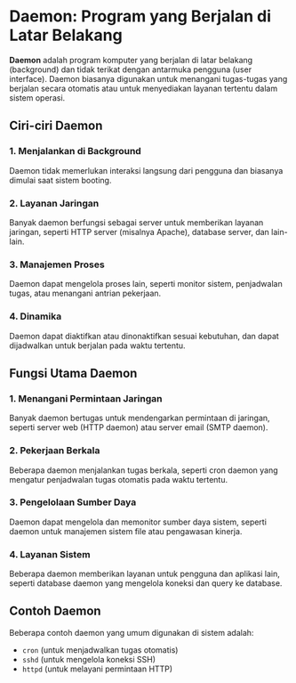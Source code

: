 # Daemon: Program yang Berjalan di Latar Belakang

**Daemon** adalah program komputer yang berjalan di latar belakang (background) dan tidak terikat dengan antarmuka pengguna (user interface). Daemon biasanya digunakan untuk menangani tugas-tugas yang berjalan secara otomatis atau untuk menyediakan layanan tertentu dalam sistem operasi.

## Ciri-ciri Daemon

### 1. **Menjalankan di Background**
Daemon tidak memerlukan interaksi langsung dari pengguna dan biasanya dimulai saat sistem booting.

### 2. **Layanan Jaringan**
Banyak daemon berfungsi sebagai server untuk memberikan layanan jaringan, seperti HTTP server (misalnya Apache), database server, dan lain-lain.

### 3. **Manajemen Proses**
Daemon dapat mengelola proses lain, seperti monitor sistem, penjadwalan tugas, atau menangani antrian pekerjaan.

### 4. **Dinamika**
Daemon dapat diaktifkan atau dinonaktifkan sesuai kebutuhan, dan dapat dijadwalkan untuk berjalan pada waktu tertentu.

## Fungsi Utama Daemon

### 1. **Menangani Permintaan Jaringan**
Banyak daemon bertugas untuk mendengarkan permintaan di jaringan, seperti server web (HTTP daemon) atau server email (SMTP daemon).

### 2. **Pekerjaan Berkala**
Beberapa daemon menjalankan tugas berkala, seperti cron daemon yang mengatur penjadwalan tugas otomatis pada waktu tertentu.

### 3. **Pengelolaan Sumber Daya**
Daemon dapat mengelola dan memonitor sumber daya sistem, seperti daemon untuk manajemen sistem file atau pengawasan kinerja.

### 4. **Layanan Sistem**
Beberapa daemon memberikan layanan untuk pengguna dan aplikasi lain, seperti database daemon yang mengelola koneksi dan query ke database.

## Contoh Daemon
Beberapa contoh daemon yang umum digunakan di sistem adalah:
- `cron` (untuk menjadwalkan tugas otomatis)
- `sshd` (untuk mengelola koneksi SSH)
- `httpd` (untuk melayani permintaan HTTP)
